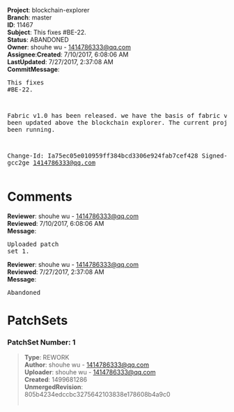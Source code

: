 <strong>Project</strong>: blockchain-explorer</br><strong>Branch</strong>: master<br><strong>ID</strong>: 11467<br><strong>Subject</strong>: This fixes #BE-22.<br><strong>Status</strong>: ABANDONED<br><strong>Owner</strong>: shouhe wu - 1414786333@qq.com<br><strong>Assignee</strong>:<strong>Created</strong>: 7/10/2017, 6:08:06 AM<br><strong>LastUpdated</strong>: 7/27/2017, 2:37:08 AM<br><strong>CommitMessage</strong>:<br><pre>This fixes #BE-22.

Fabric v1.0 has been released.  we have the basis of fabric v1.0 has been updated above the blockchain explorer.
The current project demo has been running.

Change-Id: Ia75ec05e010959ff384bcd3306e924fab7cef428
Signed-off-by: gcc2ge <1414786333@qq.com>
</pre><h1>Comments</h1><strong>Reviewer</strong>: shouhe wu - 1414786333@qq.com<br><strong>Reviewed</strong>: 7/10/2017, 6:08:06 AM<br><strong>Message</strong>: <pre>Uploaded patch set 1.</pre><strong>Reviewer</strong>: shouhe wu - 1414786333@qq.com<br><strong>Reviewed</strong>: 7/27/2017, 2:37:08 AM<br><strong>Message</strong>: <pre>Abandoned</pre><h1>PatchSets</h1><h3>PatchSet Number: 1</h3><blockquote><strong>Type</strong>: REWORK<br><strong>Author</strong>: shouhe wu - 1414786333@qq.com<br><strong>Uploader</strong>: shouhe wu - 1414786333@qq.com<br><strong>Created</strong>: 1499681286<br><strong>UnmergedRevision</strong>: 805b4234edccbc3275642103838e178608b4a9c0<br><br></blockquote>